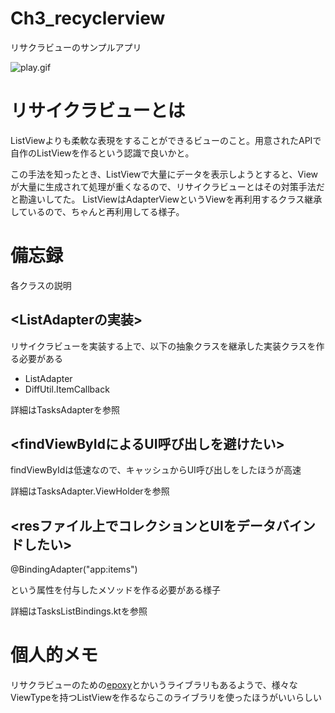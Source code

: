 # Ch3_recyclerview

リサクラビューのサンプルアプリ

![play.gif](https://github.com/nebusokuhibari/LearningArchtecture/blob/master/ch3_recyclerview/play.gif?raw=true)

# リサイクラビューとは

ListViewよりも柔軟な表現をすることができるビューのこと。用意されたAPIで自作のListViewを作るという認識で良いかと。

この手法を知ったとき、ListViewで大量にデータを表示しようとすると、Viewが大量に生成されて処理が重くなるので、リサイクラビューとはその対策手法だと勘違いしてた。
ListViewはAdapterViewというViewを再利用するクラス継承しているので、ちゃんと再利用してる様子。

# 備忘録

各クラスの説明

## <ListAdapterの実装>

リサイクラビューを実装する上で、以下の抽象クラスを継承した実装クラスを作る必要がある

- ListAdapter
- DiffUtil.ItemCallback

詳細はTasksAdapterを参照

## <findViewByIdによるUI呼び出しを避けたい>

findViewByIdは低速なので、キャッシュからUI呼び出しをしたほうが高速

詳細はTasksAdapter.ViewHolderを参照

## <resファイル上でコレクションとUIをデータバインドしたい>

@BindingAdapter("app:items")

という属性を付与したメソッドを作る必要がある様子

詳細はTasksListBindings.ktを参照

# 個人的メモ

リサクラビューのための[epoxy](https://github.com/airbnb/epoxy)とかいうライブラリもあるようで、様々なViewTypeを持つListViewを作るならこのライブラリを使ったほうがいいらしい